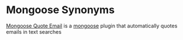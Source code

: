 Mongoose Synonyms
=================

[Mongoose Quote Email](https://github.com/seelio/mongoose-quote-email) is a
[mongoose](http://mongoosejs.com/) plugin that automatically quotes emails in
text searches 
